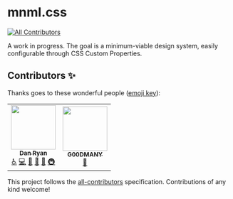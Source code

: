 # mnml.css
<!-- ALL-CONTRIBUTORS-BADGE:START - Do not remove or modify this section -->
[![All Contributors](https://img.shields.io/badge/all_contributors-2-orange.svg?style=flat-square)](#contributors-)
<!-- ALL-CONTRIBUTORS-BADGE:END -->

A work in progress. The goal is a minimum-viable design system, easily configurable through CSS Custom Properties.

## Contributors ✨

Thanks goes to these wonderful people ([emoji key](https://allcontributors.org/docs/en/emoji-key)):

<!-- ALL-CONTRIBUTORS-LIST:START - Do not remove or modify this section -->
<!-- prettier-ignore-start -->
<!-- markdownlint-disable -->
<table>
  <tr>
    <td align="center"><a href="https://dryan.com"><img src="https://avatars.githubusercontent.com/u/15066?v=4?s=100" width="100px;" alt=""/><br /><sub><b>Dan Ryan</b></sub></a><br /><a href="#a11y-dryan" title="Accessibility">️️️️♿️</a> <a href="https://github.com/dryan/mnml.css/commits?author=dryan" title="Code">💻</a> <a href="https://github.com/dryan/mnml.css/commits?author=dryan" title="Documentation">📖</a> <a href="#design-dryan" title="Design">🎨</a> <a href="#ideas-dryan" title="Ideas, Planning, & Feedback">🤔</a> <a href="#infra-dryan" title="Infrastructure (Hosting, Build-Tools, etc)">🚇</a></td>
    <td align="center"><a href="https://github.com/G00DMANY"><img src="https://avatars.githubusercontent.com/u/99351732?v=4?s=100" width="100px;" alt=""/><br /><sub><b>G00DMANY</b></sub></a><br /><a href="#design-G00DMANY" title="Design">🎨</a></td>
  </tr>
</table>

<!-- markdownlint-restore -->
<!-- prettier-ignore-end -->

<!-- ALL-CONTRIBUTORS-LIST:END -->

This project follows the [all-contributors](https://github.com/all-contributors/all-contributors) specification. Contributions of any kind welcome!